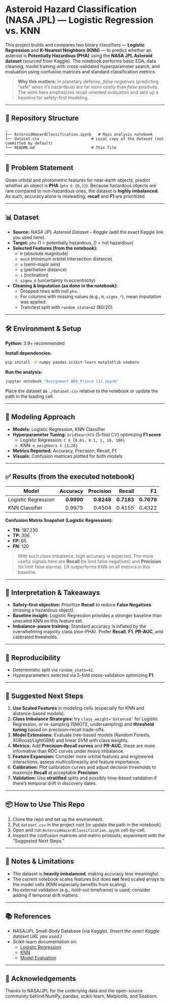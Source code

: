 # Asteroid Hazard Classification (NASA JPL) — Logistic Regression vs. KNN

This project builds and compares two binary classifiers — **Logistic Regression** and **K-Nearest Neighbors (KNN)** — to predict whether an asteroid is **Potentially Hazardous (PHA)** using the **NASA JPL Asteroid dataset** (sourced from Kaggle). The notebook performs basic EDA, data cleaning, model training with cross-validated hyperparameter search, and evaluation using confusion matrices and standard classification metrics.

> **Why this matters:** In planetary defense, *false negatives* (predicting “safe” when it’s hazardous) are far more costly than *false positives*. The work here emphasizes recall-oriented evaluation and sets up a baseline for safety-first modeling.

---

## 📁 Repository Structure

```
.
├── AsteroidHazardClassification.ipynb   # Main analysis notebook
├── dataset.csv                       # Local copy of the dataset (not committed by default)
└── README.md                         # This file
```



---

## 🧠 Problem Statement

Given orbital and photometric features for near-earth objects, predict whether an object is **PHA** (`pha ∈ {0,1}`). Because hazardous objects are rare compared to non-hazardous ones, the dataset is **highly imbalanced**. As such, accuracy alone is misleading; **recall** and **F1** are prioritized.

---

## 📊 Dataset

- **Source:** *NASA JPL Asteroid Dataset – Kaggle* (add the exact Kaggle link you used here).
- **Target:** `pha` (1 = potentially hazardous, 0 = not hazardous)
- **Selected Features (from the notebook):**
  - `H` (absolute magnitude)
  - `moid` (minimum orbital intersection distance)
  - `a` (semi-major axis)
  - `q` (perihelion distance)
  - `i` (inclination)
  - `sigma_e` (uncertainty in eccentricity)
- **Cleaning & Imputation (as done in the notebook):**
  - Dropped rows with null `pha`.
  - For columns with missing values (e.g., `H`, `sigma_*`), mean imputation was applied.
  - Train/test split with `random_state=42` (80/20).


---

## 🛠️ Environment & Setup

**Python:** 3.9+ recommended

**Install dependencies:**

```bash
pip install -U numpy pandas scikit-learn matplotlib seaborn
```

**Run the analysis:**

```bash
jupyter notebook "Assignment W05_Prince (3).ipynb"
```

Place the dataset as `./dataset.csv` relative to the notebook or update the path in the loading cell.

---

## 🔧 Modeling Approach

- **Models:** Logistic Regression, KNN Classifier
- **Hyperparameter Tuning:** `GridSearchCV` (5-fold CV) optimizing **F1 score**
  - Logistic Regression: `C ∈ {0.01, 0.1, 1, 10, 100}`
  - KNN: `n_neighbors ∈ {1…20}`
- **Metrics Reported:** Accuracy, Precision, Recall, F1
- **Visuals:** Confusion matrices plotted for both models

---

## ✅ Results (from the executed notebook)

| Model                 | Accuracy | Precision | Recall | F1   |
|-----------------------|---------:|----------:|-------:|-----:|
| Logistic Regression   | **0.9990** | **0.8248**  | **0.7183** | **0.7679** |
| KNN Classifier        | 0.9975 | 0.4504   | 0.4155 | 0.4322 |

**Confusion Matrix Snapshot (Logistic Regression):**
- **TN:** 187,230
- **TP:** 306
- **FP:** 65
- **FN:** 120

> With such class imbalance, high accuracy is expected. The more useful signals here are **Recall** (to limit false negatives) and **Precision** (to limit false alarms). LR outperforms KNN on all metrics in this baseline.

---

## 🧭 Interpretation & Takeaways

- **Safety-first objective:** Prioritize **Recall** to reduce **False Negatives** (missing a hazardous object).
- **Baseline insight:** Logistic Regression provides a stronger baseline than unscaled KNN on this feature set.
- **Imbalance-aware training:** Standard accuracy is inflated by the overwhelming majority class (non-PHA). Prefer **Recall**, **F1**, **PR-AUC**, and calibrated thresholds.

---

## 🔄 Reproducibility

- Deterministic split via `random_state=42`.
- Hyperparameters selected via 5-fold cross-validation optimizing **F1**.

---

## 🚀 Suggested Next Steps

1. **Use Scaled Features** in modeling cells (especially for KNN and distance-based models).  
2. **Class Imbalance Strategies:** try `class_weight='balanced'` for Logistic Regression, or re-sampling (SMOTE, undersampling) and **threshold tuning** based on precision–recall trade-offs.  
3. **Model Extensions:** Evaluate tree-based models (Random Forests, XGBoost/LightGBM) and linear SVM with class weights.  
4. **Metrics:** Add **Precision–Recall curves** and **PR-AUC**; these are more informative than ROC curves under heavy imbalance.  
5. **Feature Expansion:** Consider more orbital features and engineered interactions; assess multicollinearity and feature importance.  
6. **Calibration:** Plot calibration curves and adjust decision thresholds to maximize **Recall** at acceptable **Precision**.  
7. **Validation:** Use **stratified** splits and possibly time-based validation if there’s temporal drift in discovery dates.

---

## 📦 How to Use This Repo

1. Clone the repo and set up the environment.
2. Put `dataset.csv` in the project root (or update the path in the notebook).
3. Open and run `AsteroidHazardClassification.ipynb` cell-by-cell.
4. Inspect the confusion matrices and metric printouts; experiment with the “Suggested Next Steps.”

---

## 📝 Notes & Limitations

- The dataset is **heavily imbalanced**, making accuracy less meaningful.
- The current notebook scales features but does **not** feed scaled arrays to the model cells (KNN especially benefits from scaling).
- No external validation (e.g., hold-out timeframe) is used; consider adding if temporal drift matters.

---

## 📚 References

- NASA/JPL Small-Body Database (via Kaggle). *(Insert the exact Kaggle dataset URL you used.)*
- Scikit-learn documentation on:
  - [Logistic Regression](https://scikit-learn.org/stable/modules/linear_model.html#logistic-regression)
  - [KNN](https://scikit-learn.org/stable/modules/neighbors.html#classification)
  - [Model Evaluation](https://scikit-learn.org/stable/modules/model_evaluation.html)


---

## 🙌 Acknowledgements

Thanks to NASA/JPL for the underlying data and the open-source community behind NumPy, pandas, scikit-learn, Matplotlib, and Seaborn.
